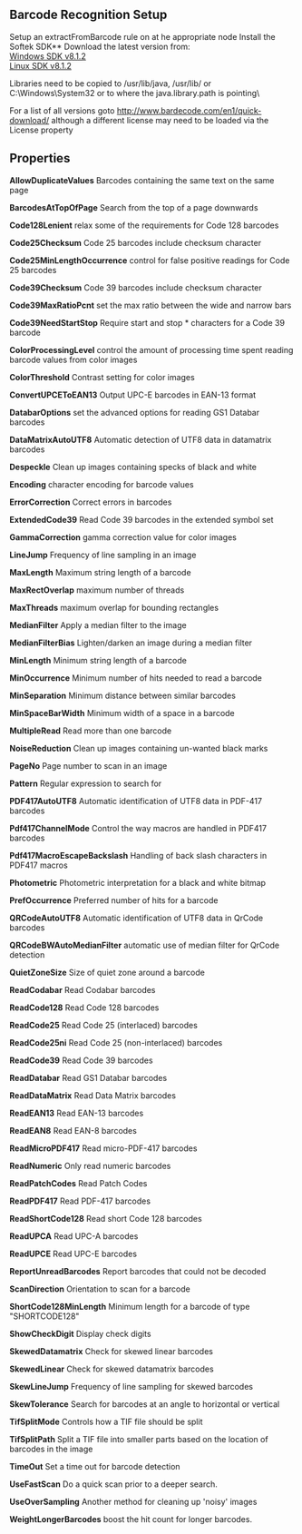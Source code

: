 Barcode Recognition Setup
-------------------------

Setup an extractFromBarcode rule on at he appropriate node
Install the Softek SDK**  Download the latest version from:  
[Windows SDK
v8.1.2](http://http://softeksoftware.co.uk/download/barcode_sdk/windows/softek_barcode_sdk_8_1_2.zip)  
 [Linux SDK v8.1.2](http://bardecode.com/barcode_linux.tar.gz)

Libraries need to be copied to /usr/lib/java, /usr/lib/ or
C:\\Windows\\System32 or to where the java.library.path is pointing\


For a list of all versions goto http://www.bardecode.com/en1/quick-download/ although a different
license may need to be loaded via the License property

Properties
----------

**AllowDuplicateValues**  Barcodes containing the same text on the same
page

**BarcodesAtTopOfPage**  Search from the top of a page downwards

**Code128Lenient**  relax some of the requirements for Code 128 barcodes

**Code25Checksum**  Code 25 barcodes include checksum character

**Code25MinLengthOccurrence**  control for false positive readings for
Code 25 barcodes

**Code39Checksum**  Code 39 barcodes include checksum character

**Code39MaxRatioPcnt**  set the max ratio between the wide and narrow
bars

**Code39NeedStartStop**  Require start and stop \* characters for a Code
39 barcode

**ColorProcessingLevel**  control the amount of processing time spent
reading barcode values from color images

**ColorThreshold**  Contrast setting for color images

**ConvertUPCEToEAN13**  Output UPC-E barcodes in EAN-13 format

**DatabarOptions**  set the advanced options for reading GS1 Databar
barcodes

**DataMatrixAutoUTF8**  Automatic detection of UTF8 data in datamatrix
barcodes

**Despeckle**  Clean up images containing specks of black and white

**Encoding**  character encoding for barcode values

**ErrorCorrection**  Correct errors in barcodes

**ExtendedCode39**  Read Code 39 barcodes in the extended symbol set

**GammaCorrection**  gamma correction value for color images

**LineJump**  Frequency of line sampling in an image

**MaxLength**  Maximum string length of a barcode

**MaxRectOverlap**  maximum number of threads

**MaxThreads**  maximum overlap for bounding rectangles

**MedianFilter**  Apply a median filter to the image

**MedianFilterBias**  Lighten/darken an image during a median filter

**MinLength**  Minimum string length of a barcode

**MinOccurrence**  Minimum number of hits needed to read a barcode

**MinSeparation**  Minimum distance between similar barcodes

**MinSpaceBarWidth**  Minimum width of a space in a barcode

**MultipleRead**  Read more than one barcode

**NoiseReduction**  Clean up images containing un-wanted black marks

**PageNo**  Page number to scan in an image

**Pattern**  Regular expression to search for

**PDF417AutoUTF8**  Automatic identification of UTF8 data in PDF-417
barcodes

**Pdf417ChannelMode**  Control the way macros are handled in PDF417
barcodes

**Pdf417MacroEscapeBackslash**  Handling of back slash characters in
PDF417 macros

**Photometric**  Photometric interpretation for a black and white bitmap

**PrefOccurrence**  Preferred number of hits for a barcode

**QRCodeAutoUTF8**  Automatic identification of UTF8 data in QrCode
barcodes

**QRCodeBWAutoMedianFilter**  automatic use of median filter for QrCode
detection

**QuietZoneSize**  Size of quiet zone around a barcode

**ReadCodabar**  Read Codabar barcodes

**ReadCode128**  Read Code 128 barcodes

**ReadCode25**  Read Code 25 (interlaced) barcodes

**ReadCode25ni**  Read Code 25 (non-interlaced) barcodes

**ReadCode39**  Read Code 39 barcodes

**ReadDatabar**  Read GS1 Databar barcodes

**ReadDataMatrix**  Read Data Matrix barcodes

**ReadEAN13**  Read EAN-13 barcodes

**ReadEAN8**  Read EAN-8 barcodes

**ReadMicroPDF417**  Read micro-PDF-417 barcodes

**ReadNumeric**  Only read numeric barcodes

**ReadPatchCodes**  Read Patch Codes

**ReadPDF417** Read PDF-417 barcodes

**ReadShortCode128**  Read short Code 128 barcodes

**ReadUPCA** Read UPC-A barcodes

**ReadUPCE** Read UPC-E barcodes

**ReportUnreadBarcodes** Report barcodes that could not be decoded

**ScanDirection**  Orientation to scan for a barcode

**ShortCode128MinLength**  Minimum length for a barcode of type
"SHORTCODE128"

**ShowCheckDigit**  Display check digits

**SkewedDatamatrix**  Check for skewed linear barcodes

**SkewedLinear**  Check for skewed datamatrix barcodes

**SkewLineJump**  Frequency of line sampling for skewed barcodes

**SkewTolerance**  Search for barcodes at an angle to horizontal or
vertical

**TifSplitMode**  Controls how a TIF file should be split

**TifSplitPath**  Split a TIF file into smaller parts based on the
location of barcodes in the image

**TimeOut**  Set a time out for barcode detection

**UseFastScan**  Do a quick scan prior to a deeper search.

**UseOverSampling**  Another method for cleaning up 'noisy' images

**WeightLongerBarcodes**  boost the hit count for longer barcodes.

